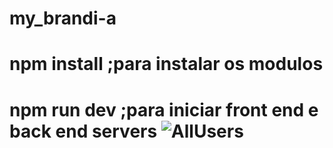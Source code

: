 # my_brandi-a
# npm install ;para instalar os modulos
# npm run dev ;para iniciar front end e back end servers ![AllUsers](https://raw.githubusercontent.com/iptomar/Brandi-2018-2019-Turma-A/master/Server/postman_screenshots/utilizadores/GETUsers/getAllusers_sucess.PNG)
